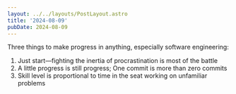 ```yaml
---
layout: ../../layouts/PostLayout.astro
title: '2024-08-09'
pubDate: 2024-08-09
---
```


Three things to make progress in anything, especially software engineering:

1. Just start—fighting the inertia of procrastination is most of the battle
2. A little progress is still progress; One commit is more than zero commits
3. Skill level is proportional to time in the seat working on unfamiliar problems